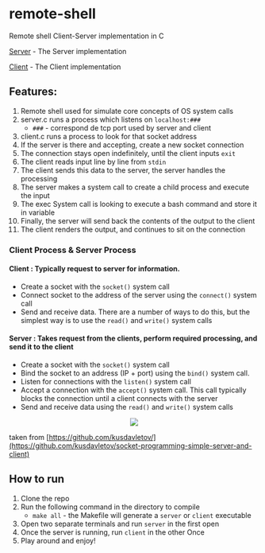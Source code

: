 # remote-shell
Remote shell Client-Server implementation in C

[Server](server) - The Server implementation

[Client](client) - The Client implementation

## Features:
1. Remote shell used for simulate core concepts of OS system calls
2. server.c runs a process which listens on `localhost:###`
   * `###` - correspond de tcp port used by server and client
3. client.c runs a process to look for that socket address
4. If the server is there and accepting, create a new socket connection
5. The connection stays open indefinitely, until the client inputs `exit`
6. The client reads input line by line from `stdin`
7. The client sends this data to the server, the server handles the processing
8. The server makes a system call to create a child process and execute the input
9. The exec System call is looking to execute a bash command and store it in variable
10. Finally, the server will send back the contents of the output to the client
11. The client renders the output, and continues to sit on the connection

### Client Process & Server Process

#### Client : Typically request to server for information.

* Create a socket with the ```socket()``` system call
* Connect socket to the address of the server using the ```connect()``` system call
* Send and receive data. There are a number of ways to do this, but the simplest way is to use the ```read()``` and ```write()``` system calls

#### Server : Takes request from the clients, perform required processing, and send it to the client

* Create a socket with the ```socket()``` system call
* Bind the socket to an address (IP + port) using the ```bind()``` system call.
* Listen for connections with the ```listen()``` system call
* Accept a connection with the ```accept()``` system call. This call typically blocks the connection until a client connects with the server
* Send and receive data using the ```read()``` and ```write()``` system calls

<p align="center">
  <img src="https://user-images.githubusercontent.com/19291492/44955906-363dae80-aef6-11e8-9795-161a90f30b1e.png"/>
</p>

taken from [https://github.com/kusdavletov/](https://github.com/kusdavletov/socket-programming-simple-server-and-client)

## How to run
1. Clone the repo
2. Run the following command in the directory to compile
   * `make all` - the Makefile will generate a `server` or `client` executable
3. Open two separate terminals and run `server` in the first open
4. Once the server is running, run `client` in the other Once
5. Play around and enjoy!